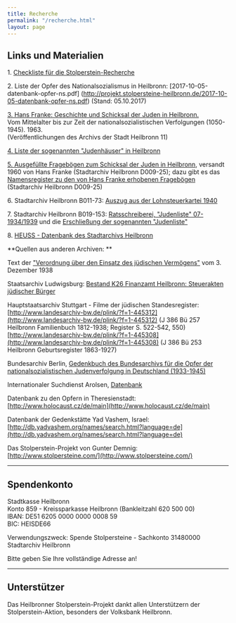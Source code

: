 ```yaml
---
title: Recherche
permalink: "/recherche.html"
layout: page
---
```


## Links und Materialien

1\. [Checkliste für die Stolperstein-Recherche](http://projekt.stolpersteine-heilbronn.de/checkliste-stolperstein-recherchen.pdf)

2\. Liste der Opfer des Nationalsozialismus in Heilbronn:  [2017-10-05-datenbank-opfer-ns.pdf] (http://projekt.stolpersteine-heilbronn.de/2017-10-05-datenbank-opfer-ns.pdf) (Stand: 05.10.2017)

[3. Hans Franke: Geschichte und Schicksal der Juden in Heilbronn.](https://stadtarchiv.heilbronn.de/fileadmin/daten/stadtarchiv/online-publikationen/03-vr-11-franke-juden-in-heilbronn.pdf)\
Vom Mittelalter bis zur Zeit der nationalsozialistischen Verfolgungen (1050-1945). 1963.\
\(Veröffentlichungen des Archivs der Stadt Heilbronn 11)

[4. Liste der sogenannten "Judenhäuser" in Heilbronn](http://projekt.stolpersteine-heilbronn.de/stadta-heilbronn-liste-judenhaeuser.pdf)

[5. Ausgefüllte Fragebögen zum Schicksal der Juden in Heilbronn](http://projekt.stolpersteine-heilbronn.de/stadtarchiv-heilbronn-d009-25-franke-frageboegen.pdf), versandt 1960 von Hans Franke (Stadtarchiv Heilbronn D009-25); dazu gibt es das [Namensregister zu den von Hans Franke erhobenen Fragebögen](http://projekt.stolpersteine-heilbronn.de/register-stadtarchiv-heilbronn-d009-25-franke-frageboegen.pdf)  (Stadtarchiv Heilbronn D009-25)

6\. Stadtarchiv Heilbronn B011-73: [Auszug aus der Lohnsteuerkartei 1940](http://projekt.stolpersteine-heilbronn.de/stadtarchiv-heilbronn-b011-73.pdf)

7\. Stadtarchiv Heilbronn B019-153: [Ratsschreiberei, "Judenliste" 07-1934/1939](http://projekt.stolpersteine-heilbronn.de/stadtarchiv-heilbronn-b019-153-ratschreiberei-judenlisten-07-1934-1939.pdf) und die [Erschließung der sogenannten "Judenliste"](http://projekt.stolpersteine-heilbronn.de/B019-153-judenlisten-auswertung.pdf)

8\. [HEUSS - Datenbank des Stadtarchivs Heilbronn](http://heuss.stadtarchiv-heilbronn.de/)

\*\*Quellen aus anderen Archiven: \*\*

Text der ["Verordnung über den Einsatz des jüdischen Vermögens"](http://projekt.stolpersteine-heilbronn.de/vo-juedisches-vermoegen.pdf) vom 3. Dezember 1938

Staatsarchiv Ludwigsburg: [Bestand K26 Finanzamt Heilbronn: Steuerakten jüdischer Bürger](https://www2.landesarchiv-bw.de/ofs21/olf/struktur.php?bestand=19302)

Hauptstaatsarchiv Stuttgart - Filme der jüdischen Standesregister:\
[http://www.landesarchiv-bw.de/plink/?f=1-445312](http://www.landesarchiv-bw.de/plink/?f=1-445312)  (J 386 Bü 257 Heilbronn Familienbuch 1812-1938; Register S. 522-542, 550)\
[http://www.landesarchiv-bw.de/plink/?f=1-445308](http://www.landesarchiv-bw.de/plink/?f=1-445308) (J 386 Bü 253 Heilbronn Geburtsregister 1863-1927)

Bundesarchiv Berlin, [Gedenkbuch des Bundesarchivs für die Opfer der nationalsozialistischen Judenverfolgung in Deutschland (1933-1945)](http://www.bundesarchiv.de/gedenkbuch/)

Internationaler Suchdienst Arolsen, [Datenbank](https://digitalcollections.its-arolsen.org/)

Datenbank zu den Opfern in Theresienstadt: [http://www.holocaust.cz/de/main](http://www.holocaust.cz/de/main)

Datenbank der Gedenkstätte Yad Vashem, Israel: [http://db.yadvashem.org/names/search.html?language=de](http://db.yadvashem.org/names/search.html?language=de)

Das Stolperstein-Projekt von Gunter Demnig: [http://www.stolpersteine.com/](http://www.stolpersteine.com/)

---

## Spendenkonto

Stadtkasse Heilbronn\
Konto 859 - Kreissparkasse Heilbronn (Bankleitzahl 620 500 00)\
IBAN: DE51 6205 0000 0000 0008 59\
BIC: HEISDE66

Verwendungszweck: Spende Stolpersteine - Sachkonto 31480000 Stadtarchiv Heilbronn

Bitte geben Sie Ihre vollständige Adresse an!

---

## Unterstützer

Das Heilbronner Stolperstein-Projekt dankt allen Unterstützern der Stolperstein-Aktion, besonders der Volksbank Heilbronn.